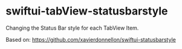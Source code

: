 # swiftui-tabView-statusbarstyle
Changing the Status Bar style for each TabView Item.

Based on: https://github.com/xavierdonnellon/swiftui-statusbarstyle
